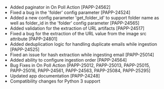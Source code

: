* Added paginator in On Poll Action [PAPP-24562]
* Fixed a bug in the 'folder' config parameter [PAPP-24524]
* Added a new config parameter 'get_folder_id' to support folder name as well as folder_id in the 'folder' config parameter [PAPP-24565]
* Added validation for the extraction of URL artifacts [PAPP-24517]
* Fixed a bug for the extraction of the URL value from the image src attribute [PAPP-24801]
* Added deduplication logic for handling duplicate emails while ingestion [PAPP-24525]
* Fixed an issue for hash extraction while ingesting email [PAPP-25014]
* Added ability to configure ingestion order [PAPP-24564]
* Bug Fixes in On Poll Action [PAPP-25012, PAPP-25013, PAPP-25015, PAPP-25016, PAPP-24561, PAPP-24563, PAPP-25084, PAPP-25295]
* Updated app documentation [PAPP-24248]
* Compatibility changes for Python 3 support